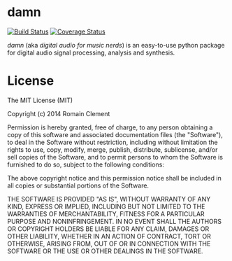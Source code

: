 damn
====
[![Build Status](https://travis-ci.org/rclement/damn.svg?branch=develop)](https://travis-ci.org/rclement/damn)
[![Coverage Status](https://coveralls.io/repos/rclement/damn/badge.png?branch=develop)](https://coveralls.io/r/rclement/damn?branch=develop)

*damn* (aka _digital audio for music nerds_) is an easy-to-use python package
for digital audio signal processing, analysis and synthesis.

License
=======

The MIT License (MIT)

Copyright (c) 2014 Romain Clement

Permission is hereby granted, free of charge, to any person obtaining a copy
of this software and associated documentation files (the "Software"), to deal
in the Software without restriction, including without limitation the rights
to use, copy, modify, merge, publish, distribute, sublicense, and/or sell
copies of the Software, and to permit persons to whom the Software is
furnished to do so, subject to the following conditions:

The above copyright notice and this permission notice shall be included in all
copies or substantial portions of the Software.

THE SOFTWARE IS PROVIDED "AS IS", WITHOUT WARRANTY OF ANY KIND, EXPRESS OR
IMPLIED, INCLUDING BUT NOT LIMITED TO THE WARRANTIES OF MERCHANTABILITY,
FITNESS FOR A PARTICULAR PURPOSE AND NONINFRINGEMENT. IN NO EVENT SHALL THE
AUTHORS OR COPYRIGHT HOLDERS BE LIABLE FOR ANY CLAIM, DAMAGES OR OTHER
LIABILITY, WHETHER IN AN ACTION OF CONTRACT, TORT OR OTHERWISE, ARISING FROM,
OUT OF OR IN CONNECTION WITH THE SOFTWARE OR THE USE OR OTHER DEALINGS IN THE
SOFTWARE.
